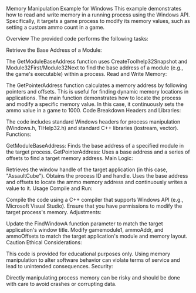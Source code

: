 Memory Manipulation Example for Windows
This example demonstrates how to read and write memory in a running process using the Windows API. Specifically, it targets a game process to modify its memory values, such as setting a custom ammo count in a game.

Overview
The provided code performs the following tasks:

Retrieve the Base Address of a Module:

The GetModuleBaseAddress function uses CreateToolhelp32Snapshot and Module32First/Module32Next to find the base address of a module (e.g., the game's executable) within a process.
Read and Write Memory:

The GetPointerAddress function calculates a memory address by following pointers and offsets. This is useful for finding dynamic memory locations in applications.
The main function demonstrates how to locate the process and modify a specific memory value. In this case, it continuously sets the ammo value in a game to 1000.
Code Breakdown
Headers and Libraries:

The code includes standard Windows headers for process manipulation (Windows.h, TlHelp32.h) and standard C++ libraries (iostream, vector).
Functions:

GetModuleBaseAddress: Finds the base address of a specified module in the target process.
GetPointerAddress: Uses a base address and a series of offsets to find a target memory address.
Main Logic:

Retrieves the window handle of the target application (in this case, "AssaultCube").
Obtains the process ID and handle.
Uses the base address and offsets to locate the ammo memory address and continuously writes a value to it.
Usage
Compile and Run:

Compile the code using a C++ compiler that supports Windows API (e.g., Microsoft Visual Studio).
Ensure that you have permissions to modify the target process's memory.
Adjustments:

Update the FindWindowA function parameter to match the target application's window title.
Modify gamemodule1, ammoAddr, and ammoOffsets to match the target application's module and memory layout.
Caution
Ethical Considerations:

This code is provided for educational purposes only. Using memory manipulation to alter software behavior can violate terms of service and lead to unintended consequences.
Security:

Directly manipulating process memory can be risky and should be done with care to avoid crashes or corrupting data.
